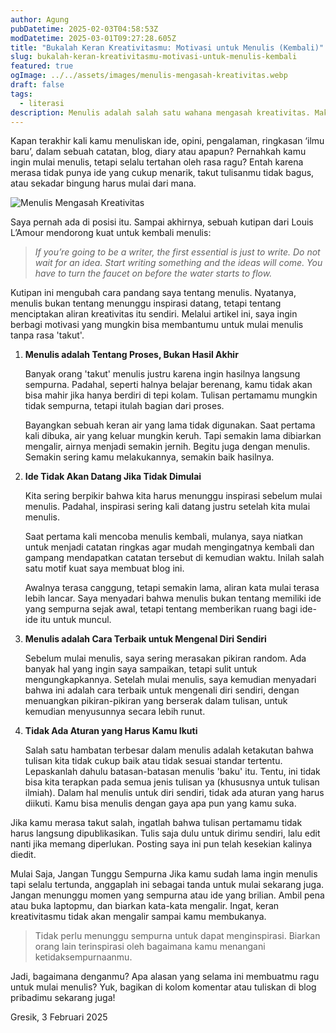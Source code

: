 ```yaml
---
author: Agung
pubDatetime: 2025-02-03T04:58:53Z
modDatetime: 2025-03-01T09:27:28.605Z
title: "Bukalah Keran Kreativitasmu: Motivasi untuk Menulis (Kembali)"
slug: bukalah-keran-kreativitasmu-motivasi-untuk-menulis-kembali
featured: true
ogImage: ../../assets/images/menulis-mengasah-kreativitas.webp
draft: false
tags:
  - literasi
description: Menulis adalah salah satu wahana mengasah kreativitas. Maka, tulislah ide, pendapat, pelajaran hidup, dan apapun itu.
---
```


Kapan terakhir kali kamu menuliskan ide, opini, pengalaman, ringkasan ‘ilmu baru’, dalam sebuah catatan, blog, diary atau apapun? Pernahkah kamu ingin mulai menulis, tetapi selalu tertahan oleh rasa ragu? Entah karena merasa tidak punya ide yang cukup menarik, takut tulisanmu tidak bagus, atau sekadar bingung harus mulai dari mana.

![Menulis Mengasah Kreativitas](@assets/images/menulis-mengasah-kreativitas.webp)

Saya pernah ada di posisi itu. Sampai akhirnya, sebuah kutipan dari Louis L’Amour mendorong kuat untuk kembali menulis:

>*If you’re going to be a writer, the first essential is just to write. Do not wait for an idea. Start writing something and the ideas will come. You have to turn the faucet on before the water starts to flow.*

Kutipan ini mengubah cara pandang saya tentang menulis. Nyatanya, menulis bukan tentang menunggu inspirasi datang, tetapi tentang menciptakan aliran kreativitas itu sendiri. Melalui artikel ini, saya ingin berbagi motivasi yang mungkin bisa membantumu untuk mulai menulis tanpa rasa 'takut'.

1. **Menulis adalah Tentang Proses, Bukan Hasil Akhir**
   
   Banyak orang 'takut' menulis justru karena ingin hasilnya langsung sempurna. Padahal, seperti halnya belajar berenang, kamu tidak akan bisa mahir jika hanya berdiri di tepi kolam. Tulisan pertamamu mungkin tidak sempurna, tetapi itulah bagian dari proses.

    Bayangkan sebuah keran air yang lama tidak digunakan. Saat pertama kali dibuka, air yang keluar mungkin keruh. Tapi semakin lama dibiarkan mengalir, airnya menjadi semakin jernih. Begitu juga dengan menulis. Semakin sering kamu melakukannya, semakin baik hasilnya.

2. **Ide Tidak Akan Datang Jika Tidak Dimulai**
   
   Kita sering berpikir bahwa kita harus menunggu inspirasi sebelum mulai menulis. Padahal, inspirasi sering kali datang justru setelah kita mulai menulis.

    Saat pertama kali mencoba menulis kembali, mulanya, saya niatkan untuk menjadi catatan ringkas agar mudah mengingatnya kembali dan gampang mendapatkan catatan tersebut di kemudian waktu. Inilah salah satu motif kuat saya membuat blog ini.

    Awalnya terasa canggung, tetapi semakin lama, aliran kata mulai terasa lebih lancar. Saya menyadari bahwa menulis bukan tentang memiliki ide yang sempurna sejak awal, tetapi tentang memberikan ruang bagi ide-ide itu untuk muncul.

3. **Menulis adalah Cara Terbaik untuk Mengenal Diri Sendiri**
    
    Sebelum mulai menulis, saya sering merasakan pikiran random. Ada banyak hal yang ingin saya sampaikan, tetapi sulit untuk mengungkapkannya. Setelah mulai menulis, saya kemudian menyadari bahwa ini adalah cara terbaik untuk mengenali diri sendiri, dengan menuangkan pikiran-pikiran yang berserak dalam tulisan, untuk kemudian menyusunnya secara lebih runut.

4. **Tidak Ada Aturan yang Harus Kamu Ikuti**
    
    Salah satu hambatan terbesar dalam menulis adalah ketakutan bahwa tulisan kita tidak cukup baik atau tidak sesuai standar tertentu. Lepaskanlah dahulu batasan-batasan menulis 'baku' itu. Tentu, ini tidak bisa kita terapkan pada semua jenis tulisan ya (khususnya untuk tulisan ilmiah). Dalam hal menulis untuk diri sendiri, tidak ada aturan yang harus diikuti. Kamu bisa menulis dengan gaya apa pun yang kamu suka.

Jika kamu merasa takut salah, ingatlah bahwa tulisan pertamamu tidak harus langsung dipublikasikan. Tulis saja dulu untuk dirimu sendiri, lalu edit nanti jika memang diperlukan. Posting saya ini pun telah kesekian kalinya diedit.

Mulai Saja, Jangan Tunggu Sempurna Jika kamu sudah lama ingin menulis tapi selalu tertunda, anggaplah ini sebagai tanda untuk mulai sekarang juga. Jangan menunggu momen yang sempurna atau ide yang brilian. Ambil pena atau buka laptopmu, dan biarkan kata-kata mengalir. Ingat, keran kreativitasmu tidak akan mengalir sampai kamu membukanya.

>Tidak perlu menunggu sempurna untuk dapat menginspirasi. Biarkan orang lain terinspirasi oleh bagaimana kamu menangani ketidaksempurnaanmu.

Jadi, bagaimana denganmu? Apa alasan yang selama ini membuatmu ragu untuk mulai menulis? Yuk, bagikan di kolom komentar atau tuliskan di blog pribadimu sekarang juga!

Gresik, 3 Februari 2025